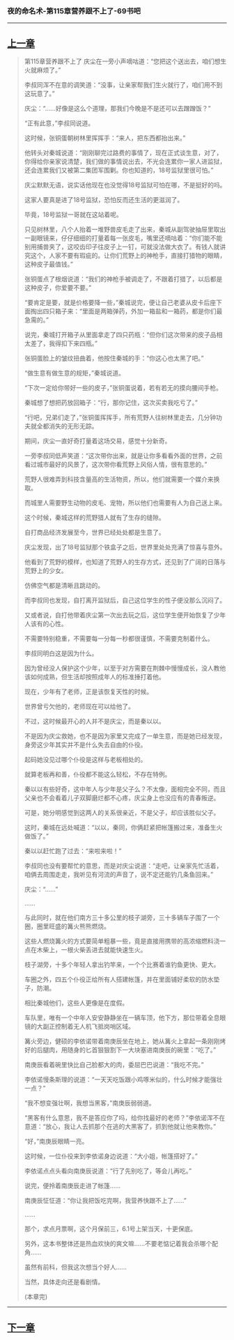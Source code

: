 ### 夜的命名术-第115章营养跟不上了-69书吧

--------
[上一章](./449907343c3412d6113b6831115f6400.md)
--------


>
>
>
>第115章营养跟不上了
>庆尘在一旁小声嘀咕道：“您把这个送出去，咱们想生火就麻烦了。”
>
>李叔同浑不在意的调笑道：“没事，让亲家帮我们生火就行了，咱们用不到这玩意了。”
>
>庆尘：“……好像是这么个道理，那我们今晚是不是还可以去蹭蹭饭？”
>
>“正有此意，”李叔同说道。
>
>这时候，张铜蛋朝树林里挥挥手：“来人，把东西都抬出来。”
>
>他转头对秦城说道：“刚刚聊完过路费的事情了，现在正式谈生意，对了，你得给你亲家说清楚，我们做的事情说出去，不光会连累你一家人进监狱，还会连累我们又被第二集团军围剿。你也知道的，18号监狱里很可怕。”
>
>庆尘默默无语，说实话他现在也没觉得18号监狱可怕在哪，不是挺好的吗。
>
>这家人要真是进了18号监狱，恐怕反而还生活的更滋润了。
>
>毕竟，18号监狱一哥就在这站着呢。
>
>只见树林里，八个人抬着一堆野兽皮毛走了出来，秦城从副驾驶抽屉里取出一副眼镜来，仔仔细细的打量着每一张皮毛，嘴里还嘀咕着：“你们能不能别用捕兽夹了，这咬齿印子往皮子上一钉，可就没法做大衣了。有钱人就讲究这个，人家不要有瑕疵的。让你们荒野上的神枪手，直接打猎物的眼睛，这种皮子最值钱。”
>
>张铜蛋点了根烟说道：“我们的神枪手被调走了，不跟着打猎了，以后都是这种皮子，你爱要不要。”
>
>“要肯定是要，就是价格要降一些，”秦城说完，便让自己老婆从皮卡后座下面掏出四只箱子来：“里面是两箱弹药，外加一箱盐和一箱药，都是你们最急需的。”
>
>说完，秦城打开箱子从里面拿走了四只药瓶：“但你们这次带来的皮子品相太差了，我得扣下来四瓶。”
>
>张铜蛋脸上的皱纹扭曲着，他按住秦城的手：“你这心也太黑了吧。”
>
>“做生意有做生意的规矩，”秦城说道。
>
>“下次一定给你带好一些的皮子，”张铜蛋说着，若有若无的摸向腰间手枪。
>
>秦城想了想把药放回箱子：“行，那你记住，这次买卖我吃亏了。”
>
>“行吧，兄弟们走了，”张铜蛋挥挥手，所有荒野人往树林里走去，几分钟功夫就全都消失的无形无踪。
>
>期间，庆尘一直好奇打量着这场交易，感觉十分新奇。
>
>一旁李叔同低声笑道：“这次带你出来，就是让你多看看外面的世界，之前看过城市最好的风景了，这次带你看荒野上风俗人情，很有意思的。”
>
>荒野人很难弄到科技含量高的生活物资，所以，他们就需要一个媒介来换取。
>
>而城里人需要野生动物的皮毛、宠物，所以他们也需要有人为自己送上来。
>
>这个时候，秦城这样的荒野猎人就有了生存的缝隙。
>
>自打商品经济发展至今，世界已经处处都是生意了。
>
>庆尘发现，出了18号监狱那个铁盒子之后，世界里处处充满了惊喜与意外。
>
>他看到了荒野的模样，也知道了荒野人的生存方式，还见到了广阔的日落与荒野上的少女。
>
>仿佛空气都是清晰且跳动的。
>
>而李叔同也发现，自打离开监狱后，自己这位学生的性子便没那么沉闷了。
>
>又或者说，自打他带着庆尘第一次出去玩之后，这位学生便开始恢复了少年人该有的心性。
>
>不需要特别稳重，不需要每一分每一秒都很谨慎，不需要克制着什么。
>
>李叔同明白这是因为什么。
>
>因为曾经没人保护这个少年，以至于对方需要在荆棘中慢慢成长，没人教他该如何成熟，但生活却按照成年人的标准捶打着他。
>
>现在，少年有了老师，正是该恢复天性的时候。
>
>世界曾亏欠他的，老师现在可以给他了。
>
>不过，这时候最开心的人并不是庆尘，而是秦以以。
>
>不是因为庆尘救她，也不是因为家里又完成了一单生意，而是她已经发现，身旁这少年其实并不是什么失去自由的仆役。
>
>起码她没见过哪个仆役是这样与老板相处的。
>
>就算老板再和善，仆役都不能这么轻松，不存在特例。
>
>秦以以有些好奇，这中年人与少年是父子么？不太像，面相完全不同，而且父亲也不会看着儿子双脚磨烂都不心疼，庆尘身上也没应有的青春叛逆。
>
>可是，她分明感觉到这两人的关系很亲近，不是父子，却应该胜似父子。
>
>这时，秦城在远处喊道：“以以，秦同，你俩赶紧把帐篷搬过来，准备生火做饭了。”
>
>秦以以赶忙跑了过去：“来啦来啦！”
>
>李叔同也没有要帮忙的意思，而是对庆尘说道：“走吧，让亲家先忙活着，咱俩去周围走走，我听见有河流的声音了，说不定还能钓几条鱼回来。”
>
>庆尘：“……”
>
>……
>
>与此同时，就在他们南方三十多公里的枝子湖旁，三十多辆车子围了一个圈，圈里旺盛的篝火熊熊燃烧。
>
>这些人燃烧篝火的方式要简单粗暴一些，竟是直接用携带的高浓缩燃料浇一点在木柴上，一根火柴丢进去就能快速生火。
>
>枝子湖旁，十多个年轻人拿出钓竿来，一个个比赛着谁钓鱼更快、更大。
>
>车圈之外，四五个仆役正给所有人搭建帐篷，并在里面铺好柔软的防水垫子，防潮。
>
>相比秦城他们，这些人更像是在度假。
>
>车队里，唯有一个中年人安安静静坐在一辆车顶，他下方，那位带着全息眼镜的大副正控制着无人机飞抵岗哨区域。
>
>篝火旁边，健硕的李依诺带着南庚辰坐在地上，她从篝火上拿起一条刚刚烤好的后腿肉，用随身的匕首狠狠割下一大块塞进南庚辰的碗里：“吃了。”
>
>南庚辰看着碗里快比自己脸都大的肉，委屈巴巴说道：“我吃不完。”
>
>李依诺慢条斯理的说道：“一天天吃饭跟小鸡啄米似的，什么时候才能强壮一点？”
>
>“我不想变强壮啊，我想当黑客，”南庚辰弱弱道。
>
>“黑客有什么意思，我不是答应你了吗，给你找最好的老师？”李依诺浑不在意道：“放心，我让人去抓那个在逃的大黑客了，抓到他就让他来教你。”
>
>“好，”南庚辰眼睛一亮。
>
>这时候，一位仆役来到李依诺身边说道：“大小姐，帐篷搭好了。”
>
>李依诺点点头看向南庚辰说道：“行了先别吃了，等会儿再吃。”
>
>说完，便拎着南庚辰走进了帐篷……
>
>南庚辰怔怔道：“你让我把饭吃完啊，我营养快跟不上了……”
>
>……
>
>那个，求点月票啊，这个月保前三，6.1号上架当天，十更保底。
>
>另外，这本书整体还是热血欢快的爽文嘛……不要老惦记着我会杀哪个配角……
>
>虽然有前科，但我这次想当个好人……
>
>当然，具体走向还是看剧情。
>
>(本章完)
>
>

--------
[下一章](./831bc408a1ae83cac60009e1e077a704.md)
--------
